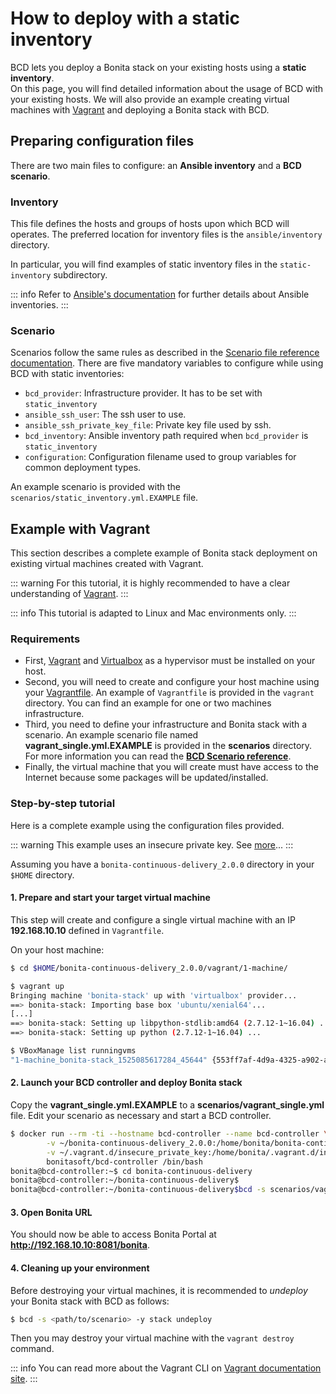 # How to deploy with a static inventory

BCD lets you deploy a Bonita stack on your existing hosts using a **static inventory**.  
On this page, you will find detailed information about the usage of BCD with your existing hosts. We will also provide an example creating virtual machines with [Vagrant](https://www.vagrantup.com/) and deploying a Bonita stack with BCD.

## Preparing configuration files

There are two main files to configure: an **Ansible inventory** and a **BCD scenario**.

### Inventory

This file defines the hosts and groups of hosts upon which BCD will operates. The preferred location for inventory files is the `ansible/inventory` directory.

In particular, you will find examples of static inventory files in the `static-inventory` subdirectory.

::: info
Refer to [Ansible's documentation](https://docs.ansible.com/ansible/latest/user_guide/intro_inventory.html) for further details about Ansible inventories.
:::

### Scenario

Scenarios follow the same rules as described in the [Scenario file reference documentation](scenarios.md). There are five mandatory variables to configure while using BCD with static inventories:
* `bcd_provider`: Infrastructure provider. It has to be set with `static_inventory`
* `ansible_ssh_user`: The ssh user to use.
* `ansible_ssh_private_key_file`: Private key file used by ssh.
* `bcd_inventory`: Ansible inventory path required when `bcd_provider` is `static_inventory`
* `configuration`: Configuration filename used to group variables for common deployment types.

An example scenario is provided with the `scenarios/static_inventory.yml.EXAMPLE` file.


## Example with Vagrant

This section describes a complete example of Bonita stack deployment on existing virtual machines created with Vagrant.

::: warning
For this tutorial, it is highly recommended to have a clear understanding of [Vagrant](https://www.vagrantup.com/intro/index.html).
:::

::: info
This tutorial is adapted to Linux and Mac environments only.
:::

### Requirements

* First, [Vagrant](https://www.vagrantup.com/downloads.html) and [Virtualbox](https://www.virtualbox.org/) as a hypervisor must be installed on your host.
* Second, you will need to create and configure your host machine using your [Vagrantfile](https://www.vagrantup.com/docs/vagrantfile/). An example of `Vagrantfile` is provided in the `vagrant` directory. You can find an
example for one or two machines infrastructure.
* Third, you need to define your infrastructure and Bonita stack with a scenario. An example scenario file named **vagrant_single.yml.EXAMPLE** is provided in the **scenarios** directory. For more information you can read the **[BCD Scenario reference](scenarios.md)**.
* Finally, the virtual machine that you will create must have access to the Internet because some packages will be updated/installed.

### Step-by-step tutorial

Here is a complete example using the configuration files provided.

::: warning
This example uses an insecure private key. See [more](https://www.vagrantup.com/docs/vagrantfile/ssh_settings.html)...
:::

Assuming you have a `bonita-continuous-delivery_2.0.0` directory in your `$HOME` directory.

#### 1. Prepare and start your target virtual machine

This step will create and configure a single virtual machine with an IP **192.168.10.10** defined in `Vagrantfile`.  

On your host machine:
```bash
$ cd $HOME/bonita-continuous-delivery_2.0.0/vagrant/1-machine/

$ vagrant up
Bringing machine 'bonita-stack' up with 'virtualbox' provider...
==> bonita-stack: Importing base box 'ubuntu/xenial64'...
[...]
==> bonita-stack: Setting up libpython-stdlib:amd64 (2.7.12-1~16.04) ...
==> bonita-stack: Setting up python (2.7.12-1~16.04) ...

$ VBoxManage list runningvms
"1-machine_bonita-stack_1525085617284_45644" {553ff7af-4d9a-4325-a902-ae17edce1e54}
``` 

#### 2. Launch your BCD controller and deploy Bonita stack

Copy the **vagrant_single.yml.EXAMPLE** to a **scenarios/vagrant_single.yml** file. Edit your scenario as necessary and start a BCD controller.

```bash
$ docker run --rm -ti --hostname bcd-controller --name bcd-controller \
        -v ~/bonita-continuous-delivery_2.0.0:/home/bonita/bonita-continuous-delivery \
        -v ~/.vagrant.d/insecure_private_key:/home/bonita/.vagrant.d/insecure_private_key \
        bonitasoft/bcd-controller /bin/bash
bonita@bcd-controller:~$ cd bonita-continuous-delivery
bonita@bcd-controller:~/bonita-continuous-delivery$
bonita@bcd-controller:~/bonita-continuous-delivery$bcd -s scenarios/vagrant_single.yml stack deploy
```

#### 3. Open Bonita URL

You should now be able to access Bonita Portal at **http://192.168.10.10:8081/bonita**.

#### 4. Cleaning up your environment

Before destroying your virtual machines, it is recommended to *undeploy* your Bonita stack with BCD as follows:

```bash
$ bcd -s <path/to/scenario> -y stack undeploy
```

Then you may destroy your virtual machine with the `vagrant destroy` command.

::: info
You can read more about the Vagrant CLI on [Vagrant documentation site](https://www.vagrantup.com/docs/cli/).
:::
